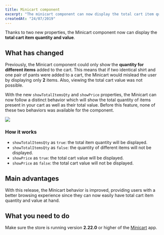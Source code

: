 ```yaml
---
title: Minicart component
excerpt: "The minicart component can now display the total cart item quantity and value."
createdAt: "24/07/2019"
---
```


Thanks to two new properties, the Minicart component now can display the **total cart item quantity and value**.

## What has changed

Previously, the Minicart component could only show the **quantity for different items** added to the cart. This means that if two identical shirt and one pair of pants were added to a cart, the Minicart would mislead the user by displaying only **2** items. Also, viewing the total cart value was not possible.

With the new `showTotalItemsQty` and `showPrice` properties, the Minicart can now follow a distinct behavior which will show the total quantity of items present in your cart as well as their total value. Before this feature, none of these two behaviors was available for the component.

![](https://user-images.githubusercontent.com/52087100/61824296-052edb00-ae34-11e9-81d2-b2cdb6c716dc.png)

### How it works

- `showTotalItemsQty` as `true`: the total item quantity will be displayed.
- `showTotalItemsQty` as `false`: the quantity of different items will not be displayed.
- `showPrice` as `true`: the total cart value will be displayed.
- `showPrice` as `false`: the total cart value will not be displayed.

## Main advantages

With this release, the Minicart behavior is improved, providing users with a better browsing experience since they can now easily have total cart item quantity and value at hand.

## What you need to do

Make sure the store is running version **2.22.0** or higher of the [Minicart](https://github.com/vtex-apps/minicart) app.
